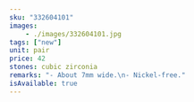 ```yaml
---
sku: "332604101"
images:
    - ./images/332604101.jpg
tags: ["new"]
unit: pair
price: 42
stones: cubic zirconia
remarks: "- About 7mm wide.\n- Nickel-free."
isAvailable: true
---
```

